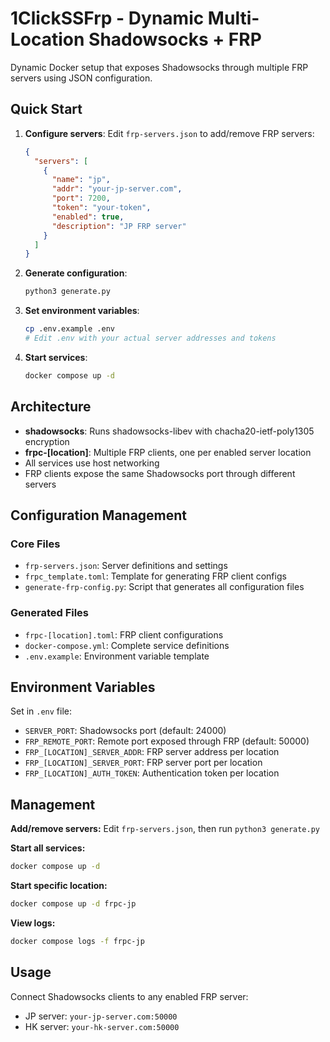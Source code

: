 # 1ClickSSFrp - Dynamic Multi-Location Shadowsocks + FRP

Dynamic Docker setup that exposes Shadowsocks through multiple FRP servers using JSON configuration.

## Quick Start

1. **Configure servers**:
   Edit `frp-servers.json` to add/remove FRP servers:
   ```json
   {
     "servers": [
       {
         "name": "jp",
         "addr": "your-jp-server.com",
         "port": 7200,
         "token": "your-token",
         "enabled": true,
         "description": "JP FRP server"
       }
     ]
   }
   ```

2. **Generate configuration**:
   ```bash
   python3 generate.py
   ```

3. **Set environment variables**:
   ```bash
   cp .env.example .env
   # Edit .env with your actual server addresses and tokens
   ```

4. **Start services**:
   ```bash
   docker compose up -d
   ```

## Architecture

- **shadowsocks**: Runs shadowsocks-libev with chacha20-ietf-poly1305 encryption
- **frpc-[location]**: Multiple FRP clients, one per enabled server location
- All services use host networking
- FRP clients expose the same Shadowsocks port through different servers

## Configuration Management

### Core Files
- `frp-servers.json`: Server definitions and settings
- `frpc_template.toml`: Template for generating FRP client configs
- `generate-frp-config.py`: Script that generates all configuration files

### Generated Files
- `frpc-[location].toml`: FRP client configurations
- `docker-compose.yml`: Complete service definitions
- `.env.example`: Environment variable template

## Environment Variables

Set in `.env` file:
- `SERVER_PORT`: Shadowsocks port (default: 24000)
- `FRP_REMOTE_PORT`: Remote port exposed through FRP (default: 50000)
- `FRP_[LOCATION]_SERVER_ADDR`: FRP server address per location
- `FRP_[LOCATION]_SERVER_PORT`: FRP server port per location  
- `FRP_[LOCATION]_AUTH_TOKEN`: Authentication token per location

## Management

**Add/remove servers:**
Edit `frp-servers.json`, then run `python3 generate.py`

**Start all services:**
```bash
docker compose up -d
```

**Start specific location:**
```bash
docker compose up -d frpc-jp
```

**View logs:**
```bash
docker compose logs -f frpc-jp
```

## Usage

Connect Shadowsocks clients to any enabled FRP server:
- JP server: `your-jp-server.com:50000`
- HK server: `your-hk-server.com:50000`